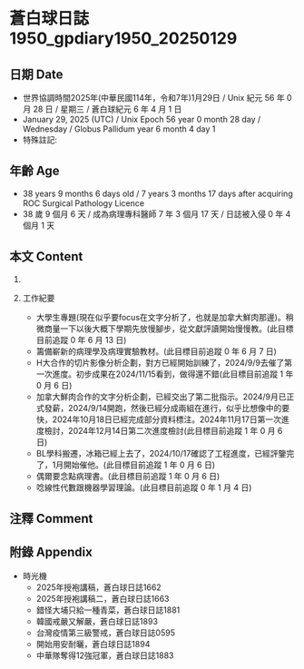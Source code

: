 [_metadata_:encoding]: - "utf-8"
[_metadata_:language]: - "zh-Hant-TW"
[_metadata_:fileformat]: - "markdown"
[_metadata_:MIME_type]: - "text/plain"
[_metadata_:markdown_version]: - "commonmark version 0.30"
[_metadata_:markdown_spec]: - "https://spec.commonmark.org/0.30/"

# 蒼白球日誌1950_gpdiary1950_20250129 #

## 日期 Date ##

* 世界協調時間2025年(中華民國114年，令和7年)1月29日 / Unix 紀元 56 年 0 月 28 日 / 星期三 / 蒼白球紀元 6 年 4 月 1 日
* January 29, 2025 (UTC) / Unix Epoch 56 year 0 month 28 day / Wednesday / Globus Pallidum year 6 month 4 day 1
* 特殊註記:

## 年齡 Age ##

* 38 years 9 months 6 days old / 7 years 3 months 17 days after acquiring ROC Surgical Pathology Licence
* 38 歲 9 個月 6 天 / 成為病理專科醫師 7 年 3 個月 17 天 / 日誌被入侵 0 年 4 個月 1 天

## 本文 Content ##

1. 

2. 工作紀要

    - 大學生專題(現在似乎要focus在文字分析了，也就是加拿大鮮肉那邊)。稍微商量一下以後大概下學期先放慢腳步，從文獻評讀開始慢慢教。(此目標目前追蹤 0 年 6 月 13 日)
    - 籌備嶄新的病理學及病理實驗教材。(此目標目前追蹤 0 年 6 月 7 日)
    - H大合作的切片影像分析企劃，對方已經開始訓練了，2024/9/9去催了第一次進度。初步成果在2024/11/15看到，做得還不錯(此目標目前追蹤 1 年 0 月 6 日)
    - 加拿大鮮肉合作的文字分析企劃，已經交出了第二批指示。2024/9月已正式發薪，2024/9/14開跑，然後已經分成兩組在進行，似乎比想像中的要快，2024年10月18日已經完成部分資料標注。2024年11月17日第一次進度檢討，2024年12月14日第二次進度檢討(此目標目前追蹤 1 年 0 月 6 日)
    - BL學科搬遷，冰箱已經上去了，2024/10/17確認了工程進度，已經評鑒完了，1月開始催他。(此目標目前追蹤 1 年 0 月 6 日)
    - 偶爾要念點病理書。(此目標目前追蹤 1 年 0 月 6 日)
    - 唸線性代數跟機器學習理論。(此目標目前追蹤 0 年 1 月 4 日)

## 注釋 Comment ##


## 附錄 Appendix ##

* 時光機
    - 2025年授袍講稿，蒼白球日誌1662
    - 2025年授袍講稿二，蒼白球日誌1663
    - 錯怪大埔只給一種青菜，蒼白球日誌1881
    - 韓國戒嚴又解嚴，蒼白球日誌1893
    - 台灣疫情第三級警戒，蒼白球日誌0595
    - 開始用安耐曬，蒼白球日誌1894
    - 中華隊奪得12強冠軍，蒼白球日誌1883
